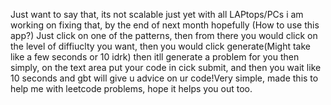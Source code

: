 Just want to say that, its not scalable just yet with all LAPtops/PCs i am working on fixing that, by the end of next month hopefully 
(How to use this app?)
Just click on one of the patterns, then from there you would click on the level of diffiuclty you want, then you would click generate(Might take like a few seconds or 10 idrk) then itll generate a problem for you then simply, on the text area put your code in cick submit, and then you wait like 10 seconds and gbt will give u advice on ur code!Very simple, made this to help me with leetcode problems, hope it helps you out too.
